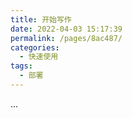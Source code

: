 ```yaml
---
title: 开始写作
date: 2022-04-03 15:17:39
permalink: /pages/8ac487/
categories:
  - 快速使用
tags:
  - 部署
---
```

<!-- more -->

...

